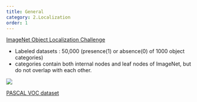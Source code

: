```yaml
---
title: General 
category: 2.Localization
order: 1
---
```


[ImageNet Object Localization Challenge](https://www.kaggle.com/c/imagenet-object-localization-challenge)

- Labeled datasets : 50,000 (presence(1) or absence(0) of 1000 object categories)
- categories contain both internal nodes and leaf nodes of ImageNet, but do not overlap with each other.

<img class="zoom" src="https://storage.googleapis.com/kaggle-competitions/kaggle/3333/media/kit_fox.JPG" >


[PASCAL VOC dataset](http://host.robots.ox.ac.uk/pascal/VOC/)





